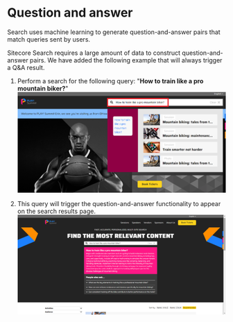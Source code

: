 # Question and answer

Search uses machine learning to generate question-and-answer pairs that match queries sent by users.

Sitecore Search requires a large amount of data to construct question-and-answer pairs. We have added the following example that will always trigger a Q&A result.

1. Perform a search for the following query: "**How to train like a pro mountain biker?**"
![Search query](./media/qa-1.png)

1. This query will trigger the question-and-answer functionality to appear on the search results page.
![Q&A feature appears](./media/qa-2.png)
